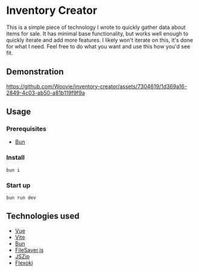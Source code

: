 # Inventory Creator

This is a simple piece of technology I wrote to quickly gather data about items for sale. It has minimal base functionality, but works well enough to quickly iterate and add more features. I likely won't iterate on this, it's done for what I need. Feel free to do what you want and use this how you'd see fit.

## Demonstration

https://github.com/Woovie/inventory-creator/assets/7304619/1d369a16-2849-4c03-ab50-a81b119f9f9a

## Usage

### Prerequisites

- [Bun](https://github.com/oven-sh/bun)

### Install

`bun i`

### Start up

`bun run dev`

## Technologies used

- [Vue](https://github.com/vuejs/vue)
- [Vite](https://github.com/vitejs/vite)
- [Bun](https://github.com/oven-sh/bun)
- [FileSaver.js](https://github.com/eligrey/FileSaver.js)
- [JSZip](https://github.com/Stuk/jszip)
- [Flexoki](https://github.com/kepano/flexoki)
